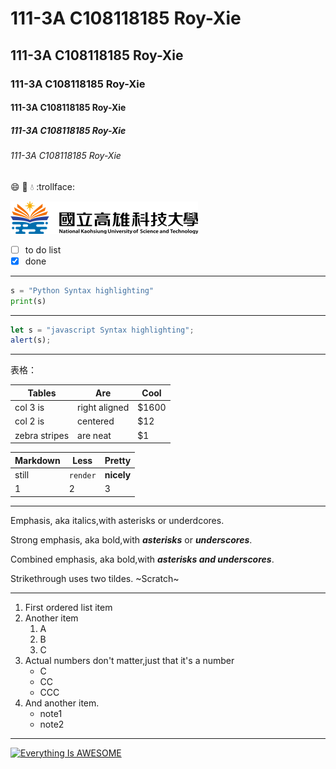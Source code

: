 # 111-3A C108118185 Roy-Xie
## 111-3A C108118185 Roy-Xie
### 111-3A C108118185 Roy-Xie
#### 111-3A C108118185 Roy-Xie
##### 111-3A C108118185 Roy-Xie
###### 111-3A C108118185 Roy-Xie

:smile: :eyes: :droplet: :trollface:


![NKUST](logo.png "高科大")


- [ ] to do list
- [X] done
____________________________
```python
s = "Python Syntax highlighting"
print(s)
```
_______________________
```javascript
let s = "javascript Syntax highlighting";
alert(s);
```
_________________________
表格：

| Tables  | Are | Cool |
| ------------- | ------------- |------------- |
| col 3 is  | right aligned | $1600 |
| col 2 is  | centered | $12 |
| zebra stripes  | are neat | $1 |


| Markdown  | Less | Pretty |
| ------------- | ------------- |------------- |
| still  | ```render``` | **nicely** |
| 1 | 2 | 3 |

_________________________________

Emphasis, aka italics,with asterisks or underdcores.

Strong emphasis, aka bold,with ***asterisks*** or ***underscores***.

Combined emphasis, aka bold,with ***asterisks and underscores***.

Strikethrough uses two tildes. ~Scratch~

_______________________________________________________________________

1. First ordered list item  
2. Another item 
    1. A
    2. B
    3. C
3. Actual numbers don't matter,just that it's a number
    * C
    * CC
    * CCC
4. And another item.
    + note1
    + note2

_________________________
[![Everything Is AWESOME](https://img.youtube.com/vi/StTqXEQ2l-Y/0.jpg)](https://www.youtube.com/watch?v=StTqXEQ2l-Y "Everything Is AWESOME")
